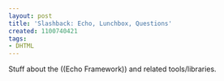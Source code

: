 ```yaml
---
layout: post
title: 'Slashback: Echo, Lunchbox, Questions'
created: 1100740421
tags:
- DHTML
---
```

Stuff about the ((Echo Framework)) and related tools/libraries.
